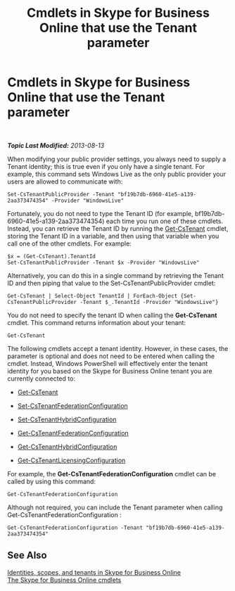 ﻿---
title: Cmdlets in Skype for Business Online that use the Tenant parameter
TOCTitle: Cmdlets that use the Tenant parameter
ms:assetid: e7fe7c12-fbe0-49c1-9e8c-eef6958f27d0
ms:mtpsurl: https://technet.microsoft.com/en-us/library/Dn362850(v=OCS.15)
ms:contentKeyID: 56558865
ms.date: 05/04/2015
mtps_version: v=OCS.15
---

<div data-xmlns="http://www.w3.org/1999/xhtml">

<div class="topic" data-xmlns="http://www.w3.org/1999/xhtml" data-msxsl="urn:schemas-microsoft-com:xslt" data-cs="http://msdn.microsoft.com/en-us/">

<div data-asp="http://msdn2.microsoft.com/asp">

# Cmdlets in Skype for Business Online that use the Tenant parameter

</div>

<div id="mainSection">

<div id="mainBody">

<span> </span>

_**Topic Last Modified:** 2013-08-13_

When modifying your public provider settings, you always need to supply a Tenant identity; this is true even if you only have a single tenant. For example, this command sets Windows Live as the only public provider your users are allowed to communicate with:

    Set-CsTenantPublicProvider -Tenant "bf19b7db-6960-41e5-a139-2aa373474354" -Provider "WindowsLive"

Fortunately, you do not need to type the Tenant ID (for example, bf19b7db-6960-41e5-a139-2aa373474354) each time you run one of these cmdlets. Instead, you can retrieve the Tenant ID by running the [Get-CsTenant](get-cstenant.md) cmdlet, storing the Tenant ID in a variable, and then using that variable when you call one of the other cmdlets. For example:

    $x = (Get-CsTenant).TenantId
    Set-CsTenantPublicProvider -Tenant $x -Provider "WindowsLive"

Alternatively, you can do this in a single command by retrieving the Tenant ID and then piping that value to the Set-CsTenantPublicProvider cmdlet:

    Get-CsTenant | Select-Object TenantId | ForEach-Object {Set-CsTenantPublicProvider -Tenant $_.TenantId -Provider "WindowsLive"}

You do not need to specify the tenant ID when calling the **Get-CsTenant** cmdlet. This command returns information about your tenant:

    Get-CsTenant

The following cmdlets accept a tenant identity. However, in these cases, the parameter is optional and does not need to be entered when calling the cmdlet. Instead, Windows PowerShell will effectively enter the tenant identity for you based on the Skype for Business Online tenant you are currently connected to:

  - [Get-CsTenant](get-cstenant.md)

  - [Set-CsTenantFederationConfiguration](set-cstenantfederationconfiguration.md)

  - [Set-CsTenantHybridConfiguration](set-cstenanthybridconfiguration.md)

  - [Get-CsTenantFederationConfiguration](get-cstenantfederationconfiguration.md)

  - [Get-CsTenantHybridConfiguration](get-cstenanthybridconfiguration.md)

  - [Get-CsTenantLicensingConfiguration](get-cstenantlicensingconfiguration.md)

For example, the **Get-CsTenantFederationConfiguration** cmdlet can be called by using this command:

    Get-CsTenantFederationConfiguration

Although not required, you can include the Tenant parameter when calling Get-CsTenantFederationConfiguration :

    Get-CsTenantFederationConfiguration -Tenant "bf19b7db-6960-41e5-a139-2aa373474354"

<div>

## See Also


[Identities, scopes, and tenants in Skype for Business Online](identities-scopes-and-tenants-in-skype-for-business-online.md)  
[The Skype for Business Online cmdlets](the-skype-for-business-online-cmdlets.md)  
  

</div>

</div>

<span> </span>

</div>

</div>

</div>

